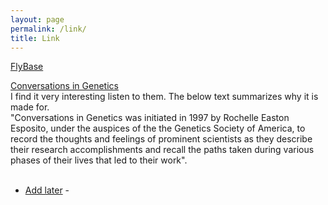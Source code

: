 ```yaml
---
layout: page
permalink: /link/
title: Link
---
```

<a href="http://flybase.org/">FlyBase</a><br>

<a href="http://www.genestory.org/projectDev.html">Conversations in Genetics</a><br>
I find it very interesting listen to them. The below text summarizes why it is made for.<br> 
"Conversations in Genetics was initiated in 1997 by Rochelle Easton Esposito, under the auspices of the the Genetics Society of America, to record the thoughts and feelings of prominent scientists as they describe their research accomplishments and recall the paths taken during various phases of their lives that led to their work".<br><br>



<ul>
	<li><a href="will add more later..">Add later</a> - </li>
</ul>

